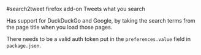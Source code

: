 #search2tweet firefox add-on
Tweets what you search

Has support for DuckDuckGo and Google, by taking the search terms from the page title when you load those pages.

There needs to be a valid auth token put in the `preferences.value` field in `package.json`. 

